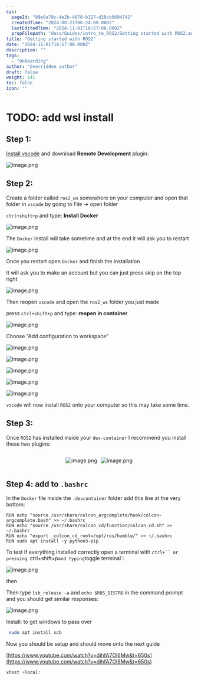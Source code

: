 ```yaml
---
sys:
  pageId: "89e0a78c-4e2b-4070-b327-d28cb0694742"
  createdTime: "2024-08-21T00:24:00.000Z"
  lastEditedTime: "2024-11-01T18:57:00.000Z"
  propFilepath: "docs/Guides/intro_to_ROS2/Getting started with ROS2.md"
title: "Getting started with ROS2"
date: "2024-11-01T18:57:00.000Z"
description: ""
tags:
  - "Onboarding"
author: "Overridden author"
draft: false
weight: 141
toc: false
icon: ""
---
```


# TODO: add wsl install

## Step 1:

[Install vscode](https://code.visualstudio.com/download) and download **Remote Development** plugin:

![image.png](https://prod-files-secure.s3.us-west-2.amazonaws.com/d518164a-d88e-44d1-a4ee-3adb3bd8bce0/efb52993-1881-4a40-b95e-6f020334f022/image.png?X-Amz-Algorithm=AWS4-HMAC-SHA256&X-Amz-Content-Sha256=UNSIGNED-PAYLOAD&X-Amz-Credential=ASIAZI2LB46665WOYCWO%2F20250223%2Fus-west-2%2Fs3%2Faws4_request&X-Amz-Date=20250223T160757Z&X-Amz-Expires=3600&X-Amz-Security-Token=IQoJb3JpZ2luX2VjENv%2F%2F%2F%2F%2F%2F%2F%2F%2F%2FwEaCXVzLXdlc3QtMiJGMEQCIAV2tuazlkesxgPmw%2FKa1y%2BjZYEMj0RbGibWpO9nkoOzAiBH0BQzFteiB9T4npl0DBiqabZK0P2%2FqKhLRuVZc0JR0Cr%2FAwgUEAAaDDYzNzQyMzE4MzgwNSIM3BmZ98fxzO5QYweOKtwD3OklyrMdUWOAv90%2Bi3xm8bvv%2FNJy%2FIwDXygvgkRNAJvBPghGMfoBnZyZ8v0hPww9gAz5sSxb7JhK5RmBZ2KRWHVWaa9OQst9YLR3LbEhi3M8oJN5%2BWFGj7bpRJmnU78v0JklSnoR%2BfuD2fXxnOH%2FXIsJYPIAnTfTFAab%2F6%2Fo0wGbWYaObq1qgflrgF%2B%2FnKGgNTxTiII4Eiut6DVbAvfkRiHh3yVS6ApoRGfnsTC06Xqt44c53qPtNdEGN8CzRp5nb5E0TgtnPpLnE0vxqbm9y%2BrkSfSb9QwCpvl7RbITti8Zdg8UaCzdT4UvvPvaEH6cL%2BV86Bu%2BNPyUbG21NHtj0Wr5I%2BCrwLUB%2B7VK01Jb%2BzwyO7d3xiYZrIjVsMT%2FUswlaFC604BiTi%2F28%2F6EkOTZpgrwUt4utJWoTaN3kPuc2zEpfzmuyg%2BDPzHywtKgLn%2BbkH37bKrIEyTK94Ft8GrWq2VFSQ35FZGxaB28QdsBvVq8Yqnr13%2FqTLQCsZZVC0tYGc63wO2zUvAm9p4Pro6yq3nLgWprlUnsRFXZCO0dhUKKH%2Bdm6av1QvKQwEDwRcakGhLW%2BrpoN6%2BnU2O4UZRyD8ERwnbsFXTdfKDVDu9csvoSuu9dlPH5dOtF8ccw8fjrvQY6pgFvzmQdgSjOkKhhBxg8c8Zhgu2JoAgb0b8RTijRHJ3RRw1%2BVdSzE%2BhciRVyJUhBRao7nCr%2FdXvPvDofa6pC1f6rowRziQy9G0MrrSUsVZl4R%2Bc52QZYuQ%2FYDz%2FdxCd0W2gjfTzJQVC3EXA19omHW7Ld%2Bg%2F9CnlhVTWo1PqnZvsiqgEBhyvvGQUKcMjUseKjunsAH%2BJgmbiPeFevbORlcWQ0vjG5WkNZ&X-Amz-Signature=673430f0038891ef92361e21eba0469408804e2a8e1bc492be315c77717913c0&X-Amz-SignedHeaders=host&x-id=GetObject)

## Step 2:

Create a folder called `ros2_ws` somewhere on your computer and open that folder in `vscode` by going to File → open folder 

`ctrl+shift+p` and type: **Install Docker**

![image.png](https://prod-files-secure.s3.us-west-2.amazonaws.com/d518164a-d88e-44d1-a4ee-3adb3bd8bce0/2269dc0e-1cd5-47ff-bceb-c04ad9b2eab0/image.png?X-Amz-Algorithm=AWS4-HMAC-SHA256&X-Amz-Content-Sha256=UNSIGNED-PAYLOAD&X-Amz-Credential=ASIAZI2LB46665WOYCWO%2F20250223%2Fus-west-2%2Fs3%2Faws4_request&X-Amz-Date=20250223T160756Z&X-Amz-Expires=3600&X-Amz-Security-Token=IQoJb3JpZ2luX2VjENv%2F%2F%2F%2F%2F%2F%2F%2F%2F%2FwEaCXVzLXdlc3QtMiJGMEQCIAV2tuazlkesxgPmw%2FKa1y%2BjZYEMj0RbGibWpO9nkoOzAiBH0BQzFteiB9T4npl0DBiqabZK0P2%2FqKhLRuVZc0JR0Cr%2FAwgUEAAaDDYzNzQyMzE4MzgwNSIM3BmZ98fxzO5QYweOKtwD3OklyrMdUWOAv90%2Bi3xm8bvv%2FNJy%2FIwDXygvgkRNAJvBPghGMfoBnZyZ8v0hPww9gAz5sSxb7JhK5RmBZ2KRWHVWaa9OQst9YLR3LbEhi3M8oJN5%2BWFGj7bpRJmnU78v0JklSnoR%2BfuD2fXxnOH%2FXIsJYPIAnTfTFAab%2F6%2Fo0wGbWYaObq1qgflrgF%2B%2FnKGgNTxTiII4Eiut6DVbAvfkRiHh3yVS6ApoRGfnsTC06Xqt44c53qPtNdEGN8CzRp5nb5E0TgtnPpLnE0vxqbm9y%2BrkSfSb9QwCpvl7RbITti8Zdg8UaCzdT4UvvPvaEH6cL%2BV86Bu%2BNPyUbG21NHtj0Wr5I%2BCrwLUB%2B7VK01Jb%2BzwyO7d3xiYZrIjVsMT%2FUswlaFC604BiTi%2F28%2F6EkOTZpgrwUt4utJWoTaN3kPuc2zEpfzmuyg%2BDPzHywtKgLn%2BbkH37bKrIEyTK94Ft8GrWq2VFSQ35FZGxaB28QdsBvVq8Yqnr13%2FqTLQCsZZVC0tYGc63wO2zUvAm9p4Pro6yq3nLgWprlUnsRFXZCO0dhUKKH%2Bdm6av1QvKQwEDwRcakGhLW%2BrpoN6%2BnU2O4UZRyD8ERwnbsFXTdfKDVDu9csvoSuu9dlPH5dOtF8ccw8fjrvQY6pgFvzmQdgSjOkKhhBxg8c8Zhgu2JoAgb0b8RTijRHJ3RRw1%2BVdSzE%2BhciRVyJUhBRao7nCr%2FdXvPvDofa6pC1f6rowRziQy9G0MrrSUsVZl4R%2Bc52QZYuQ%2FYDz%2FdxCd0W2gjfTzJQVC3EXA19omHW7Ld%2Bg%2F9CnlhVTWo1PqnZvsiqgEBhyvvGQUKcMjUseKjunsAH%2BJgmbiPeFevbORlcWQ0vjG5WkNZ&X-Amz-Signature=825e78ba75b8f3b803393d554f41cc4b5fb96a07833474a00dfa7c1603741095&X-Amz-SignedHeaders=host&x-id=GetObject)

The `Docker` install will take sometime and at the end it will ask you to restart

![image.png](https://prod-files-secure.s3.us-west-2.amazonaws.com/d518164a-d88e-44d1-a4ee-3adb3bd8bce0/ed233f78-be33-4b1f-b89c-9c346c0e961e/image.png?X-Amz-Algorithm=AWS4-HMAC-SHA256&X-Amz-Content-Sha256=UNSIGNED-PAYLOAD&X-Amz-Credential=ASIAZI2LB46665WOYCWO%2F20250223%2Fus-west-2%2Fs3%2Faws4_request&X-Amz-Date=20250223T160756Z&X-Amz-Expires=3600&X-Amz-Security-Token=IQoJb3JpZ2luX2VjENv%2F%2F%2F%2F%2F%2F%2F%2F%2F%2FwEaCXVzLXdlc3QtMiJGMEQCIAV2tuazlkesxgPmw%2FKa1y%2BjZYEMj0RbGibWpO9nkoOzAiBH0BQzFteiB9T4npl0DBiqabZK0P2%2FqKhLRuVZc0JR0Cr%2FAwgUEAAaDDYzNzQyMzE4MzgwNSIM3BmZ98fxzO5QYweOKtwD3OklyrMdUWOAv90%2Bi3xm8bvv%2FNJy%2FIwDXygvgkRNAJvBPghGMfoBnZyZ8v0hPww9gAz5sSxb7JhK5RmBZ2KRWHVWaa9OQst9YLR3LbEhi3M8oJN5%2BWFGj7bpRJmnU78v0JklSnoR%2BfuD2fXxnOH%2FXIsJYPIAnTfTFAab%2F6%2Fo0wGbWYaObq1qgflrgF%2B%2FnKGgNTxTiII4Eiut6DVbAvfkRiHh3yVS6ApoRGfnsTC06Xqt44c53qPtNdEGN8CzRp5nb5E0TgtnPpLnE0vxqbm9y%2BrkSfSb9QwCpvl7RbITti8Zdg8UaCzdT4UvvPvaEH6cL%2BV86Bu%2BNPyUbG21NHtj0Wr5I%2BCrwLUB%2B7VK01Jb%2BzwyO7d3xiYZrIjVsMT%2FUswlaFC604BiTi%2F28%2F6EkOTZpgrwUt4utJWoTaN3kPuc2zEpfzmuyg%2BDPzHywtKgLn%2BbkH37bKrIEyTK94Ft8GrWq2VFSQ35FZGxaB28QdsBvVq8Yqnr13%2FqTLQCsZZVC0tYGc63wO2zUvAm9p4Pro6yq3nLgWprlUnsRFXZCO0dhUKKH%2Bdm6av1QvKQwEDwRcakGhLW%2BrpoN6%2BnU2O4UZRyD8ERwnbsFXTdfKDVDu9csvoSuu9dlPH5dOtF8ccw8fjrvQY6pgFvzmQdgSjOkKhhBxg8c8Zhgu2JoAgb0b8RTijRHJ3RRw1%2BVdSzE%2BhciRVyJUhBRao7nCr%2FdXvPvDofa6pC1f6rowRziQy9G0MrrSUsVZl4R%2Bc52QZYuQ%2FYDz%2FdxCd0W2gjfTzJQVC3EXA19omHW7Ld%2Bg%2F9CnlhVTWo1PqnZvsiqgEBhyvvGQUKcMjUseKjunsAH%2BJgmbiPeFevbORlcWQ0vjG5WkNZ&X-Amz-Signature=06a1fac7a0c6450c1906fb968c73e080ae0e4502a64d13d6d546becb80e20754&X-Amz-SignedHeaders=host&x-id=GetObject)

Once you restart open `Docker` and finish the installation

It will ask you to make an account but you can just press skip on the top right

![image.png](https://prod-files-secure.s3.us-west-2.amazonaws.com/d518164a-d88e-44d1-a4ee-3adb3bd8bce0/21010ad9-1659-4fd9-9f59-9932a09b2a3d/image.png?X-Amz-Algorithm=AWS4-HMAC-SHA256&X-Amz-Content-Sha256=UNSIGNED-PAYLOAD&X-Amz-Credential=ASIAZI2LB46665WOYCWO%2F20250223%2Fus-west-2%2Fs3%2Faws4_request&X-Amz-Date=20250223T160756Z&X-Amz-Expires=3600&X-Amz-Security-Token=IQoJb3JpZ2luX2VjENv%2F%2F%2F%2F%2F%2F%2F%2F%2F%2FwEaCXVzLXdlc3QtMiJGMEQCIAV2tuazlkesxgPmw%2FKa1y%2BjZYEMj0RbGibWpO9nkoOzAiBH0BQzFteiB9T4npl0DBiqabZK0P2%2FqKhLRuVZc0JR0Cr%2FAwgUEAAaDDYzNzQyMzE4MzgwNSIM3BmZ98fxzO5QYweOKtwD3OklyrMdUWOAv90%2Bi3xm8bvv%2FNJy%2FIwDXygvgkRNAJvBPghGMfoBnZyZ8v0hPww9gAz5sSxb7JhK5RmBZ2KRWHVWaa9OQst9YLR3LbEhi3M8oJN5%2BWFGj7bpRJmnU78v0JklSnoR%2BfuD2fXxnOH%2FXIsJYPIAnTfTFAab%2F6%2Fo0wGbWYaObq1qgflrgF%2B%2FnKGgNTxTiII4Eiut6DVbAvfkRiHh3yVS6ApoRGfnsTC06Xqt44c53qPtNdEGN8CzRp5nb5E0TgtnPpLnE0vxqbm9y%2BrkSfSb9QwCpvl7RbITti8Zdg8UaCzdT4UvvPvaEH6cL%2BV86Bu%2BNPyUbG21NHtj0Wr5I%2BCrwLUB%2B7VK01Jb%2BzwyO7d3xiYZrIjVsMT%2FUswlaFC604BiTi%2F28%2F6EkOTZpgrwUt4utJWoTaN3kPuc2zEpfzmuyg%2BDPzHywtKgLn%2BbkH37bKrIEyTK94Ft8GrWq2VFSQ35FZGxaB28QdsBvVq8Yqnr13%2FqTLQCsZZVC0tYGc63wO2zUvAm9p4Pro6yq3nLgWprlUnsRFXZCO0dhUKKH%2Bdm6av1QvKQwEDwRcakGhLW%2BrpoN6%2BnU2O4UZRyD8ERwnbsFXTdfKDVDu9csvoSuu9dlPH5dOtF8ccw8fjrvQY6pgFvzmQdgSjOkKhhBxg8c8Zhgu2JoAgb0b8RTijRHJ3RRw1%2BVdSzE%2BhciRVyJUhBRao7nCr%2FdXvPvDofa6pC1f6rowRziQy9G0MrrSUsVZl4R%2Bc52QZYuQ%2FYDz%2FdxCd0W2gjfTzJQVC3EXA19omHW7Ld%2Bg%2F9CnlhVTWo1PqnZvsiqgEBhyvvGQUKcMjUseKjunsAH%2BJgmbiPeFevbORlcWQ0vjG5WkNZ&X-Amz-Signature=2f44eee590769f2ca884090df2d77a2a900e32bcfa70d1e02752281a8cac46b2&X-Amz-SignedHeaders=host&x-id=GetObject)

Then reopen `vscode` and open the `ros2_ws` folder you just made

press `ctrl+shift+p` and type: **reopen in container**

![image.png](https://prod-files-secure.s3.us-west-2.amazonaws.com/d518164a-d88e-44d1-a4ee-3adb3bd8bce0/4e93b8c2-41ad-488c-8095-c74205196118/image.png?X-Amz-Algorithm=AWS4-HMAC-SHA256&X-Amz-Content-Sha256=UNSIGNED-PAYLOAD&X-Amz-Credential=ASIAZI2LB46665WOYCWO%2F20250223%2Fus-west-2%2Fs3%2Faws4_request&X-Amz-Date=20250223T160756Z&X-Amz-Expires=3600&X-Amz-Security-Token=IQoJb3JpZ2luX2VjENv%2F%2F%2F%2F%2F%2F%2F%2F%2F%2FwEaCXVzLXdlc3QtMiJGMEQCIAV2tuazlkesxgPmw%2FKa1y%2BjZYEMj0RbGibWpO9nkoOzAiBH0BQzFteiB9T4npl0DBiqabZK0P2%2FqKhLRuVZc0JR0Cr%2FAwgUEAAaDDYzNzQyMzE4MzgwNSIM3BmZ98fxzO5QYweOKtwD3OklyrMdUWOAv90%2Bi3xm8bvv%2FNJy%2FIwDXygvgkRNAJvBPghGMfoBnZyZ8v0hPww9gAz5sSxb7JhK5RmBZ2KRWHVWaa9OQst9YLR3LbEhi3M8oJN5%2BWFGj7bpRJmnU78v0JklSnoR%2BfuD2fXxnOH%2FXIsJYPIAnTfTFAab%2F6%2Fo0wGbWYaObq1qgflrgF%2B%2FnKGgNTxTiII4Eiut6DVbAvfkRiHh3yVS6ApoRGfnsTC06Xqt44c53qPtNdEGN8CzRp5nb5E0TgtnPpLnE0vxqbm9y%2BrkSfSb9QwCpvl7RbITti8Zdg8UaCzdT4UvvPvaEH6cL%2BV86Bu%2BNPyUbG21NHtj0Wr5I%2BCrwLUB%2B7VK01Jb%2BzwyO7d3xiYZrIjVsMT%2FUswlaFC604BiTi%2F28%2F6EkOTZpgrwUt4utJWoTaN3kPuc2zEpfzmuyg%2BDPzHywtKgLn%2BbkH37bKrIEyTK94Ft8GrWq2VFSQ35FZGxaB28QdsBvVq8Yqnr13%2FqTLQCsZZVC0tYGc63wO2zUvAm9p4Pro6yq3nLgWprlUnsRFXZCO0dhUKKH%2Bdm6av1QvKQwEDwRcakGhLW%2BrpoN6%2BnU2O4UZRyD8ERwnbsFXTdfKDVDu9csvoSuu9dlPH5dOtF8ccw8fjrvQY6pgFvzmQdgSjOkKhhBxg8c8Zhgu2JoAgb0b8RTijRHJ3RRw1%2BVdSzE%2BhciRVyJUhBRao7nCr%2FdXvPvDofa6pC1f6rowRziQy9G0MrrSUsVZl4R%2Bc52QZYuQ%2FYDz%2FdxCd0W2gjfTzJQVC3EXA19omHW7Ld%2Bg%2F9CnlhVTWo1PqnZvsiqgEBhyvvGQUKcMjUseKjunsAH%2BJgmbiPeFevbORlcWQ0vjG5WkNZ&X-Amz-Signature=123f8fa9ac2671e99e36825fc5d46e4ed53bf7684c9bd48c6e4bacfff2f795ad&X-Amz-SignedHeaders=host&x-id=GetObject)

Choose “Add configuration to workspace”

![image.png](https://prod-files-secure.s3.us-west-2.amazonaws.com/d518164a-d88e-44d1-a4ee-3adb3bd8bce0/9560b282-5060-4989-ba37-97e7b2c22476/image.png?X-Amz-Algorithm=AWS4-HMAC-SHA256&X-Amz-Content-Sha256=UNSIGNED-PAYLOAD&X-Amz-Credential=ASIAZI2LB46665WOYCWO%2F20250223%2Fus-west-2%2Fs3%2Faws4_request&X-Amz-Date=20250223T160756Z&X-Amz-Expires=3600&X-Amz-Security-Token=IQoJb3JpZ2luX2VjENv%2F%2F%2F%2F%2F%2F%2F%2F%2F%2FwEaCXVzLXdlc3QtMiJGMEQCIAV2tuazlkesxgPmw%2FKa1y%2BjZYEMj0RbGibWpO9nkoOzAiBH0BQzFteiB9T4npl0DBiqabZK0P2%2FqKhLRuVZc0JR0Cr%2FAwgUEAAaDDYzNzQyMzE4MzgwNSIM3BmZ98fxzO5QYweOKtwD3OklyrMdUWOAv90%2Bi3xm8bvv%2FNJy%2FIwDXygvgkRNAJvBPghGMfoBnZyZ8v0hPww9gAz5sSxb7JhK5RmBZ2KRWHVWaa9OQst9YLR3LbEhi3M8oJN5%2BWFGj7bpRJmnU78v0JklSnoR%2BfuD2fXxnOH%2FXIsJYPIAnTfTFAab%2F6%2Fo0wGbWYaObq1qgflrgF%2B%2FnKGgNTxTiII4Eiut6DVbAvfkRiHh3yVS6ApoRGfnsTC06Xqt44c53qPtNdEGN8CzRp5nb5E0TgtnPpLnE0vxqbm9y%2BrkSfSb9QwCpvl7RbITti8Zdg8UaCzdT4UvvPvaEH6cL%2BV86Bu%2BNPyUbG21NHtj0Wr5I%2BCrwLUB%2B7VK01Jb%2BzwyO7d3xiYZrIjVsMT%2FUswlaFC604BiTi%2F28%2F6EkOTZpgrwUt4utJWoTaN3kPuc2zEpfzmuyg%2BDPzHywtKgLn%2BbkH37bKrIEyTK94Ft8GrWq2VFSQ35FZGxaB28QdsBvVq8Yqnr13%2FqTLQCsZZVC0tYGc63wO2zUvAm9p4Pro6yq3nLgWprlUnsRFXZCO0dhUKKH%2Bdm6av1QvKQwEDwRcakGhLW%2BrpoN6%2BnU2O4UZRyD8ERwnbsFXTdfKDVDu9csvoSuu9dlPH5dOtF8ccw8fjrvQY6pgFvzmQdgSjOkKhhBxg8c8Zhgu2JoAgb0b8RTijRHJ3RRw1%2BVdSzE%2BhciRVyJUhBRao7nCr%2FdXvPvDofa6pC1f6rowRziQy9G0MrrSUsVZl4R%2Bc52QZYuQ%2FYDz%2FdxCd0W2gjfTzJQVC3EXA19omHW7Ld%2Bg%2F9CnlhVTWo1PqnZvsiqgEBhyvvGQUKcMjUseKjunsAH%2BJgmbiPeFevbORlcWQ0vjG5WkNZ&X-Amz-Signature=19815fda4b925b3d0bb6375f410f03bd5feed20cccf98e5ff203383cc1fdb7b8&X-Amz-SignedHeaders=host&x-id=GetObject)

![image.png](https://prod-files-secure.s3.us-west-2.amazonaws.com/d518164a-d88e-44d1-a4ee-3adb3bd8bce0/2ee63f81-886b-48e8-a553-dc6e5eac99e4/image.png?X-Amz-Algorithm=AWS4-HMAC-SHA256&X-Amz-Content-Sha256=UNSIGNED-PAYLOAD&X-Amz-Credential=ASIAZI2LB46665WOYCWO%2F20250223%2Fus-west-2%2Fs3%2Faws4_request&X-Amz-Date=20250223T160757Z&X-Amz-Expires=3600&X-Amz-Security-Token=IQoJb3JpZ2luX2VjENv%2F%2F%2F%2F%2F%2F%2F%2F%2F%2FwEaCXVzLXdlc3QtMiJGMEQCIAV2tuazlkesxgPmw%2FKa1y%2BjZYEMj0RbGibWpO9nkoOzAiBH0BQzFteiB9T4npl0DBiqabZK0P2%2FqKhLRuVZc0JR0Cr%2FAwgUEAAaDDYzNzQyMzE4MzgwNSIM3BmZ98fxzO5QYweOKtwD3OklyrMdUWOAv90%2Bi3xm8bvv%2FNJy%2FIwDXygvgkRNAJvBPghGMfoBnZyZ8v0hPww9gAz5sSxb7JhK5RmBZ2KRWHVWaa9OQst9YLR3LbEhi3M8oJN5%2BWFGj7bpRJmnU78v0JklSnoR%2BfuD2fXxnOH%2FXIsJYPIAnTfTFAab%2F6%2Fo0wGbWYaObq1qgflrgF%2B%2FnKGgNTxTiII4Eiut6DVbAvfkRiHh3yVS6ApoRGfnsTC06Xqt44c53qPtNdEGN8CzRp5nb5E0TgtnPpLnE0vxqbm9y%2BrkSfSb9QwCpvl7RbITti8Zdg8UaCzdT4UvvPvaEH6cL%2BV86Bu%2BNPyUbG21NHtj0Wr5I%2BCrwLUB%2B7VK01Jb%2BzwyO7d3xiYZrIjVsMT%2FUswlaFC604BiTi%2F28%2F6EkOTZpgrwUt4utJWoTaN3kPuc2zEpfzmuyg%2BDPzHywtKgLn%2BbkH37bKrIEyTK94Ft8GrWq2VFSQ35FZGxaB28QdsBvVq8Yqnr13%2FqTLQCsZZVC0tYGc63wO2zUvAm9p4Pro6yq3nLgWprlUnsRFXZCO0dhUKKH%2Bdm6av1QvKQwEDwRcakGhLW%2BrpoN6%2BnU2O4UZRyD8ERwnbsFXTdfKDVDu9csvoSuu9dlPH5dOtF8ccw8fjrvQY6pgFvzmQdgSjOkKhhBxg8c8Zhgu2JoAgb0b8RTijRHJ3RRw1%2BVdSzE%2BhciRVyJUhBRao7nCr%2FdXvPvDofa6pC1f6rowRziQy9G0MrrSUsVZl4R%2Bc52QZYuQ%2FYDz%2FdxCd0W2gjfTzJQVC3EXA19omHW7Ld%2Bg%2F9CnlhVTWo1PqnZvsiqgEBhyvvGQUKcMjUseKjunsAH%2BJgmbiPeFevbORlcWQ0vjG5WkNZ&X-Amz-Signature=d5c7f7ee04196097dd31bdb9e5b0a79aa0a84e87e3d9266ab2363223a827476d&X-Amz-SignedHeaders=host&x-id=GetObject)

![image.png](https://prod-files-secure.s3.us-west-2.amazonaws.com/d518164a-d88e-44d1-a4ee-3adb3bd8bce0/ae1580b2-b048-407e-aed9-b584224a7a04/image.png?X-Amz-Algorithm=AWS4-HMAC-SHA256&X-Amz-Content-Sha256=UNSIGNED-PAYLOAD&X-Amz-Credential=ASIAZI2LB46665WOYCWO%2F20250223%2Fus-west-2%2Fs3%2Faws4_request&X-Amz-Date=20250223T160756Z&X-Amz-Expires=3600&X-Amz-Security-Token=IQoJb3JpZ2luX2VjENv%2F%2F%2F%2F%2F%2F%2F%2F%2F%2FwEaCXVzLXdlc3QtMiJGMEQCIAV2tuazlkesxgPmw%2FKa1y%2BjZYEMj0RbGibWpO9nkoOzAiBH0BQzFteiB9T4npl0DBiqabZK0P2%2FqKhLRuVZc0JR0Cr%2FAwgUEAAaDDYzNzQyMzE4MzgwNSIM3BmZ98fxzO5QYweOKtwD3OklyrMdUWOAv90%2Bi3xm8bvv%2FNJy%2FIwDXygvgkRNAJvBPghGMfoBnZyZ8v0hPww9gAz5sSxb7JhK5RmBZ2KRWHVWaa9OQst9YLR3LbEhi3M8oJN5%2BWFGj7bpRJmnU78v0JklSnoR%2BfuD2fXxnOH%2FXIsJYPIAnTfTFAab%2F6%2Fo0wGbWYaObq1qgflrgF%2B%2FnKGgNTxTiII4Eiut6DVbAvfkRiHh3yVS6ApoRGfnsTC06Xqt44c53qPtNdEGN8CzRp5nb5E0TgtnPpLnE0vxqbm9y%2BrkSfSb9QwCpvl7RbITti8Zdg8UaCzdT4UvvPvaEH6cL%2BV86Bu%2BNPyUbG21NHtj0Wr5I%2BCrwLUB%2B7VK01Jb%2BzwyO7d3xiYZrIjVsMT%2FUswlaFC604BiTi%2F28%2F6EkOTZpgrwUt4utJWoTaN3kPuc2zEpfzmuyg%2BDPzHywtKgLn%2BbkH37bKrIEyTK94Ft8GrWq2VFSQ35FZGxaB28QdsBvVq8Yqnr13%2FqTLQCsZZVC0tYGc63wO2zUvAm9p4Pro6yq3nLgWprlUnsRFXZCO0dhUKKH%2Bdm6av1QvKQwEDwRcakGhLW%2BrpoN6%2BnU2O4UZRyD8ERwnbsFXTdfKDVDu9csvoSuu9dlPH5dOtF8ccw8fjrvQY6pgFvzmQdgSjOkKhhBxg8c8Zhgu2JoAgb0b8RTijRHJ3RRw1%2BVdSzE%2BhciRVyJUhBRao7nCr%2FdXvPvDofa6pC1f6rowRziQy9G0MrrSUsVZl4R%2Bc52QZYuQ%2FYDz%2FdxCd0W2gjfTzJQVC3EXA19omHW7Ld%2Bg%2F9CnlhVTWo1PqnZvsiqgEBhyvvGQUKcMjUseKjunsAH%2BJgmbiPeFevbORlcWQ0vjG5WkNZ&X-Amz-Signature=3e6aee18f01c738dd02f8b363b9e52e036e6454a55099768e9121b4a73a08b18&X-Amz-SignedHeaders=host&x-id=GetObject)

![image.png](https://prod-files-secure.s3.us-west-2.amazonaws.com/d518164a-d88e-44d1-a4ee-3adb3bd8bce0/53255b28-f75e-430f-b9e3-c0ac8577e42b/image.png?X-Amz-Algorithm=AWS4-HMAC-SHA256&X-Amz-Content-Sha256=UNSIGNED-PAYLOAD&X-Amz-Credential=ASIAZI2LB46665WOYCWO%2F20250223%2Fus-west-2%2Fs3%2Faws4_request&X-Amz-Date=20250223T160756Z&X-Amz-Expires=3600&X-Amz-Security-Token=IQoJb3JpZ2luX2VjENv%2F%2F%2F%2F%2F%2F%2F%2F%2F%2FwEaCXVzLXdlc3QtMiJGMEQCIAV2tuazlkesxgPmw%2FKa1y%2BjZYEMj0RbGibWpO9nkoOzAiBH0BQzFteiB9T4npl0DBiqabZK0P2%2FqKhLRuVZc0JR0Cr%2FAwgUEAAaDDYzNzQyMzE4MzgwNSIM3BmZ98fxzO5QYweOKtwD3OklyrMdUWOAv90%2Bi3xm8bvv%2FNJy%2FIwDXygvgkRNAJvBPghGMfoBnZyZ8v0hPww9gAz5sSxb7JhK5RmBZ2KRWHVWaa9OQst9YLR3LbEhi3M8oJN5%2BWFGj7bpRJmnU78v0JklSnoR%2BfuD2fXxnOH%2FXIsJYPIAnTfTFAab%2F6%2Fo0wGbWYaObq1qgflrgF%2B%2FnKGgNTxTiII4Eiut6DVbAvfkRiHh3yVS6ApoRGfnsTC06Xqt44c53qPtNdEGN8CzRp5nb5E0TgtnPpLnE0vxqbm9y%2BrkSfSb9QwCpvl7RbITti8Zdg8UaCzdT4UvvPvaEH6cL%2BV86Bu%2BNPyUbG21NHtj0Wr5I%2BCrwLUB%2B7VK01Jb%2BzwyO7d3xiYZrIjVsMT%2FUswlaFC604BiTi%2F28%2F6EkOTZpgrwUt4utJWoTaN3kPuc2zEpfzmuyg%2BDPzHywtKgLn%2BbkH37bKrIEyTK94Ft8GrWq2VFSQ35FZGxaB28QdsBvVq8Yqnr13%2FqTLQCsZZVC0tYGc63wO2zUvAm9p4Pro6yq3nLgWprlUnsRFXZCO0dhUKKH%2Bdm6av1QvKQwEDwRcakGhLW%2BrpoN6%2BnU2O4UZRyD8ERwnbsFXTdfKDVDu9csvoSuu9dlPH5dOtF8ccw8fjrvQY6pgFvzmQdgSjOkKhhBxg8c8Zhgu2JoAgb0b8RTijRHJ3RRw1%2BVdSzE%2BhciRVyJUhBRao7nCr%2FdXvPvDofa6pC1f6rowRziQy9G0MrrSUsVZl4R%2Bc52QZYuQ%2FYDz%2FdxCd0W2gjfTzJQVC3EXA19omHW7Ld%2Bg%2F9CnlhVTWo1PqnZvsiqgEBhyvvGQUKcMjUseKjunsAH%2BJgmbiPeFevbORlcWQ0vjG5WkNZ&X-Amz-Signature=fe5eb6f9d4f2fa45c8e9f7375581e46e818115e59cd2055ff1f839b3c880f36c&X-Amz-SignedHeaders=host&x-id=GetObject)

![image.png](https://prod-files-secure.s3.us-west-2.amazonaws.com/d518164a-d88e-44d1-a4ee-3adb3bd8bce0/7c562767-5af9-4ffb-97d1-327bcdf4ee00/image.png?X-Amz-Algorithm=AWS4-HMAC-SHA256&X-Amz-Content-Sha256=UNSIGNED-PAYLOAD&X-Amz-Credential=ASIAZI2LB46665WOYCWO%2F20250223%2Fus-west-2%2Fs3%2Faws4_request&X-Amz-Date=20250223T160756Z&X-Amz-Expires=3600&X-Amz-Security-Token=IQoJb3JpZ2luX2VjENv%2F%2F%2F%2F%2F%2F%2F%2F%2F%2FwEaCXVzLXdlc3QtMiJGMEQCIAV2tuazlkesxgPmw%2FKa1y%2BjZYEMj0RbGibWpO9nkoOzAiBH0BQzFteiB9T4npl0DBiqabZK0P2%2FqKhLRuVZc0JR0Cr%2FAwgUEAAaDDYzNzQyMzE4MzgwNSIM3BmZ98fxzO5QYweOKtwD3OklyrMdUWOAv90%2Bi3xm8bvv%2FNJy%2FIwDXygvgkRNAJvBPghGMfoBnZyZ8v0hPww9gAz5sSxb7JhK5RmBZ2KRWHVWaa9OQst9YLR3LbEhi3M8oJN5%2BWFGj7bpRJmnU78v0JklSnoR%2BfuD2fXxnOH%2FXIsJYPIAnTfTFAab%2F6%2Fo0wGbWYaObq1qgflrgF%2B%2FnKGgNTxTiII4Eiut6DVbAvfkRiHh3yVS6ApoRGfnsTC06Xqt44c53qPtNdEGN8CzRp5nb5E0TgtnPpLnE0vxqbm9y%2BrkSfSb9QwCpvl7RbITti8Zdg8UaCzdT4UvvPvaEH6cL%2BV86Bu%2BNPyUbG21NHtj0Wr5I%2BCrwLUB%2B7VK01Jb%2BzwyO7d3xiYZrIjVsMT%2FUswlaFC604BiTi%2F28%2F6EkOTZpgrwUt4utJWoTaN3kPuc2zEpfzmuyg%2BDPzHywtKgLn%2BbkH37bKrIEyTK94Ft8GrWq2VFSQ35FZGxaB28QdsBvVq8Yqnr13%2FqTLQCsZZVC0tYGc63wO2zUvAm9p4Pro6yq3nLgWprlUnsRFXZCO0dhUKKH%2Bdm6av1QvKQwEDwRcakGhLW%2BrpoN6%2BnU2O4UZRyD8ERwnbsFXTdfKDVDu9csvoSuu9dlPH5dOtF8ccw8fjrvQY6pgFvzmQdgSjOkKhhBxg8c8Zhgu2JoAgb0b8RTijRHJ3RRw1%2BVdSzE%2BhciRVyJUhBRao7nCr%2FdXvPvDofa6pC1f6rowRziQy9G0MrrSUsVZl4R%2Bc52QZYuQ%2FYDz%2FdxCd0W2gjfTzJQVC3EXA19omHW7Ld%2Bg%2F9CnlhVTWo1PqnZvsiqgEBhyvvGQUKcMjUseKjunsAH%2BJgmbiPeFevbORlcWQ0vjG5WkNZ&X-Amz-Signature=8372ebd37914a2e77995e7aa292178d18e6e734e691c70f9c7e6d40e2ee656ab&X-Amz-SignedHeaders=host&x-id=GetObject)

`vscode` will now install `ROS2` onto your computer so this may take some time.

## Step 3:

Once `ROS2` has installed inside your `dev-container` I recommend you install these two plugins:

<div style="display: flex;flex-direction: row; column-gap:10px; max-width: 630px;justify-content: center;">
<div>

![image.png](https://prod-files-secure.s3.us-west-2.amazonaws.com/d518164a-d88e-44d1-a4ee-3adb3bd8bce0/3fc3d550-5a54-4ba1-ba6b-faa01cdb7369/image.png?X-Amz-Algorithm=AWS4-HMAC-SHA256&X-Amz-Content-Sha256=UNSIGNED-PAYLOAD&X-Amz-Credential=ASIAZI2LB46652VLQQL7%2F20250223%2Fus-west-2%2Fs3%2Faws4_request&X-Amz-Date=20250223T160800Z&X-Amz-Expires=3600&X-Amz-Security-Token=IQoJb3JpZ2luX2VjEN3%2F%2F%2F%2F%2F%2F%2F%2F%2F%2FwEaCXVzLXdlc3QtMiJHMEUCIE%2BMipky0oCd3sJxP0QptH3VpBzpwWTTRksrYraWJa3mAiEAsHCUejercRTp7Vc7p0JQ%2BmXTpDxqf1%2FeJ1u6zP4bfKoq%2FwMIFhAAGgw2Mzc0MjMxODM4MDUiDM394RdfE2lK7iIrvyrcA8H2iQhryxikKy0ibHt7iuFVOVD5BYyoEISNXztodtc2GpVZ4utWhCIFs3WidALBDXnYwgehYGBcC9YILSy29C97fXhiy2U0rq0cxXNWsOmEA0g7mejt9H7vTp8tnG1qjXSF8UckSJuR2lD4cuw%2FjngGLn4HPeWzYZXxPR4LQ1LgpUOew%2BtgYbh7OaQEen7JxdWxBG21PudUOCR1STtauN8TYDhsXYSf3FpIFWkMMPHv%2BGEO5vmMKxjXV5caO7zryY8fMTkf%2BsF0Lkq%2FYkb8QKDEaIQhgyLPvPsshBac5SiBHfBlVRXHZ4iB6MzY4%2Bu2kibaWqKWWMEbzbQS5euYum1Bc7vR5vnpuIEFFBuj6t0WEnL24nbj8FlxFinKbgB6cC567JVEFRwtk4gNBfaXJ9r99dRauvpgVhsM4kRo6RWNSBmxzW5JyopIyDvRYFvdAMR6vWqr7h2Y7fmhIrgYQiDpbhu8diWFwyfNyQ68%2B4ckhy5oxFAIVx70iB8U%2FHqZcmiu3Ms9ok8%2FL4mxRE3jFE76%2FTEneRUUMi%2BSk3ewm8JMBe2Tr66Df3OVaZfj16uSMFWUmXZi6l%2BXXP86OgWrUgusJgck2Z7%2Bl%2BXEq1OuN1p%2FmCLhZUgNj7UMo7v6MPC%2F7L0GOqUBwoexrwPB2pX%2BNfBF776QuyDJ53Ig1TBVEWUxhCSavQjFL1rwpokreoDBkhIqFoKZsVn5nN%2B%2Bh7vWNzH6E4oF8%2B4vmyGdukhPgJIZSNINKAGb9AJ7gLSXZTeZ0g7rZTBzj5Q8wyQaHSVeCsnBPYLs3YJL8O9hztoDqBkqcxzulNtMkhg2u0ZD8911qtfkzjsnw%2FxKeTxRuMIF9bVHk9SpZ6WXK2qW&X-Amz-Signature=8b423bd295d335d8d5b9a64752c33260c07efec1501abe389207f4441a905e6c&X-Amz-SignedHeaders=host&x-id=GetObject)

</div>
<div>

![image.png](https://prod-files-secure.s3.us-west-2.amazonaws.com/d518164a-d88e-44d1-a4ee-3adb3bd8bce0/d994cc66-13c2-4093-a5a3-f84cf4601a82/image.png?X-Amz-Algorithm=AWS4-HMAC-SHA256&X-Amz-Content-Sha256=UNSIGNED-PAYLOAD&X-Amz-Credential=ASIAZI2LB4662XR7ZZK4%2F20250223%2Fus-west-2%2Fs3%2Faws4_request&X-Amz-Date=20250223T160800Z&X-Amz-Expires=3600&X-Amz-Security-Token=IQoJb3JpZ2luX2VjENv%2F%2F%2F%2F%2F%2F%2F%2F%2F%2FwEaCXVzLXdlc3QtMiJGMEQCIGb2psPc%2F6vCToMPHaDHvLyz32C47%2BDEYLJWPmKCAyWgAiAHDPA2wlhkda13QsBKe%2FM7z5z5DnHTcCylQMPl6aloryr%2FAwgUEAAaDDYzNzQyMzE4MzgwNSIM3aoBOGDa5ljcbsbLKtwDP8e5uuQcz7khSSKToWavPPW5EXTt56FNR2Mw%2BtvWPOi3%2BiN3AMlU%2BzU1z8McrjnyNWFqqherOp3il9rHvzcgqdRvnorx3u%2FFbnvIYB%2FPiB1euMi6CoJ6nxQJ4rsC4YZIvZWIxHQqrS%2FfzkU%2FwUKlS4xD59QjD4OmIbQ2wMaR%2FL5E%2FGAWGzeIixd3PMoRCJzuFfLOwxB8uDLI%2FboBCH2DDCQNP3h%2F65LIrGUE%2BUdFDWZJcfC6bLny89Z6JL3tkUyrVkG6RG3WE89jcaCALt1%2F0le3rvtLFxljgD8tft%2B5%2BOTfwE%2FNSWUPmLp22Lt%2Flqkduq15RE7iOvkr1vO9tfN%2BQ6EwWB2FCgFSubUEKG9JRpqNpR5k%2Bwj8UwY0EDUmdA7gmVxq0JFWM4%2Bw%2FwSYxmZJIQRZ%2FAmydG8JrscXyDZWuRbDxcgzkHCgUUsd8za2uPA1cpMDMI3zjzjiHz5RY6SN9%2B2C7GFjF6GSav2OMOewyME%2BJ7bpie8sLkRYX9C4yGAwEtCcxhETLW2djAfSdK71EeR5kav5kWOICPqd%2BWGvK8UII19g8%2FcQRkHHRcJrZ73sAhz5eWfTTJiw%2FS8fJU80JeGRMXW537CoaEM0uxPxiE6u63pNsk3WgrBY6m4w7e%2FrvQY6pgGVfUGmmlbzhXiJ9EB923kYhnV9QhHKtIL80CxiU3YDGCoMGzhGk5vEQln8%2FproeoG2WLoCzmEo9SVHGTNfwPH02kjRT0o4QVJTCMGKAb7G2TvWQ3E8Xr%2B8j1wibwXZEzLLjkU76qZwRjxMbH2XiCObMveOWHJemJrBTJHZIU8qB38D0Bm2vSTFJP4dsgUEZKXyO8X7ahBBonTy5y6udsY%2FwRDDCVFx&X-Amz-Signature=ef7182fce48a95d4e8bf2ddb0e3f7a66c56538098cb1c09933e4dcbebf8834e4&X-Amz-SignedHeaders=host&x-id=GetObject)

</div>
</div>

## Step 4: add to `.bashrc`

In the `Docker` file inside the `.devcontainer` folder add this line at the very bottom: 

```docker
RUN echo "source /usr/share/colcon_argcomplete/hook/colcon-argcomplete.bash" >> ~/.bashrc
RUN echo "source /usr/share/colcon_cd/function/colcon_cd.sh" >> ~/.bashrc
RUN echo "export _colcon_cd_root=/opt/ros/humble/" >> ~/.bashrc
RUN sudo apt install -y python3-pip 
```

To test if everything installed correctly open a terminal with `ctrl+`` or pressing `ctrl+shift+p` and typing `toggle terminal`:

![image.png](https://prod-files-secure.s3.us-west-2.amazonaws.com/d518164a-d88e-44d1-a4ee-3adb3bd8bce0/6a4943d8-b04e-4c02-9a58-775f3384d1a5/image.png?X-Amz-Algorithm=AWS4-HMAC-SHA256&X-Amz-Content-Sha256=UNSIGNED-PAYLOAD&X-Amz-Credential=ASIAZI2LB46665WOYCWO%2F20250223%2Fus-west-2%2Fs3%2Faws4_request&X-Amz-Date=20250223T160756Z&X-Amz-Expires=3600&X-Amz-Security-Token=IQoJb3JpZ2luX2VjENv%2F%2F%2F%2F%2F%2F%2F%2F%2F%2FwEaCXVzLXdlc3QtMiJGMEQCIAV2tuazlkesxgPmw%2FKa1y%2BjZYEMj0RbGibWpO9nkoOzAiBH0BQzFteiB9T4npl0DBiqabZK0P2%2FqKhLRuVZc0JR0Cr%2FAwgUEAAaDDYzNzQyMzE4MzgwNSIM3BmZ98fxzO5QYweOKtwD3OklyrMdUWOAv90%2Bi3xm8bvv%2FNJy%2FIwDXygvgkRNAJvBPghGMfoBnZyZ8v0hPww9gAz5sSxb7JhK5RmBZ2KRWHVWaa9OQst9YLR3LbEhi3M8oJN5%2BWFGj7bpRJmnU78v0JklSnoR%2BfuD2fXxnOH%2FXIsJYPIAnTfTFAab%2F6%2Fo0wGbWYaObq1qgflrgF%2B%2FnKGgNTxTiII4Eiut6DVbAvfkRiHh3yVS6ApoRGfnsTC06Xqt44c53qPtNdEGN8CzRp5nb5E0TgtnPpLnE0vxqbm9y%2BrkSfSb9QwCpvl7RbITti8Zdg8UaCzdT4UvvPvaEH6cL%2BV86Bu%2BNPyUbG21NHtj0Wr5I%2BCrwLUB%2B7VK01Jb%2BzwyO7d3xiYZrIjVsMT%2FUswlaFC604BiTi%2F28%2F6EkOTZpgrwUt4utJWoTaN3kPuc2zEpfzmuyg%2BDPzHywtKgLn%2BbkH37bKrIEyTK94Ft8GrWq2VFSQ35FZGxaB28QdsBvVq8Yqnr13%2FqTLQCsZZVC0tYGc63wO2zUvAm9p4Pro6yq3nLgWprlUnsRFXZCO0dhUKKH%2Bdm6av1QvKQwEDwRcakGhLW%2BrpoN6%2BnU2O4UZRyD8ERwnbsFXTdfKDVDu9csvoSuu9dlPH5dOtF8ccw8fjrvQY6pgFvzmQdgSjOkKhhBxg8c8Zhgu2JoAgb0b8RTijRHJ3RRw1%2BVdSzE%2BhciRVyJUhBRao7nCr%2FdXvPvDofa6pC1f6rowRziQy9G0MrrSUsVZl4R%2Bc52QZYuQ%2FYDz%2FdxCd0W2gjfTzJQVC3EXA19omHW7Ld%2Bg%2F9CnlhVTWo1PqnZvsiqgEBhyvvGQUKcMjUseKjunsAH%2BJgmbiPeFevbORlcWQ0vjG5WkNZ&X-Amz-Signature=6508f4faa62e19f3298ae139c1ccd54209bbb8ba74d6babdc3ff41e410514fd5&X-Amz-SignedHeaders=host&x-id=GetObject)

then 

Then type `lsb_release -a` and `echo $ROS_DISTRO` in the command prompt and you should get similar responses:

![image.png](https://prod-files-secure.s3.us-west-2.amazonaws.com/d518164a-d88e-44d1-a4ee-3adb3bd8bce0/3e635dec-a805-4e85-8b9e-d000e5b71a4e/image.png?X-Amz-Algorithm=AWS4-HMAC-SHA256&X-Amz-Content-Sha256=UNSIGNED-PAYLOAD&X-Amz-Credential=ASIAZI2LB46665WOYCWO%2F20250223%2Fus-west-2%2Fs3%2Faws4_request&X-Amz-Date=20250223T160756Z&X-Amz-Expires=3600&X-Amz-Security-Token=IQoJb3JpZ2luX2VjENv%2F%2F%2F%2F%2F%2F%2F%2F%2F%2FwEaCXVzLXdlc3QtMiJGMEQCIAV2tuazlkesxgPmw%2FKa1y%2BjZYEMj0RbGibWpO9nkoOzAiBH0BQzFteiB9T4npl0DBiqabZK0P2%2FqKhLRuVZc0JR0Cr%2FAwgUEAAaDDYzNzQyMzE4MzgwNSIM3BmZ98fxzO5QYweOKtwD3OklyrMdUWOAv90%2Bi3xm8bvv%2FNJy%2FIwDXygvgkRNAJvBPghGMfoBnZyZ8v0hPww9gAz5sSxb7JhK5RmBZ2KRWHVWaa9OQst9YLR3LbEhi3M8oJN5%2BWFGj7bpRJmnU78v0JklSnoR%2BfuD2fXxnOH%2FXIsJYPIAnTfTFAab%2F6%2Fo0wGbWYaObq1qgflrgF%2B%2FnKGgNTxTiII4Eiut6DVbAvfkRiHh3yVS6ApoRGfnsTC06Xqt44c53qPtNdEGN8CzRp5nb5E0TgtnPpLnE0vxqbm9y%2BrkSfSb9QwCpvl7RbITti8Zdg8UaCzdT4UvvPvaEH6cL%2BV86Bu%2BNPyUbG21NHtj0Wr5I%2BCrwLUB%2B7VK01Jb%2BzwyO7d3xiYZrIjVsMT%2FUswlaFC604BiTi%2F28%2F6EkOTZpgrwUt4utJWoTaN3kPuc2zEpfzmuyg%2BDPzHywtKgLn%2BbkH37bKrIEyTK94Ft8GrWq2VFSQ35FZGxaB28QdsBvVq8Yqnr13%2FqTLQCsZZVC0tYGc63wO2zUvAm9p4Pro6yq3nLgWprlUnsRFXZCO0dhUKKH%2Bdm6av1QvKQwEDwRcakGhLW%2BrpoN6%2BnU2O4UZRyD8ERwnbsFXTdfKDVDu9csvoSuu9dlPH5dOtF8ccw8fjrvQY6pgFvzmQdgSjOkKhhBxg8c8Zhgu2JoAgb0b8RTijRHJ3RRw1%2BVdSzE%2BhciRVyJUhBRao7nCr%2FdXvPvDofa6pC1f6rowRziQy9G0MrrSUsVZl4R%2Bc52QZYuQ%2FYDz%2FdxCd0W2gjfTzJQVC3EXA19omHW7Ld%2Bg%2F9CnlhVTWo1PqnZvsiqgEBhyvvGQUKcMjUseKjunsAH%2BJgmbiPeFevbORlcWQ0vjG5WkNZ&X-Amz-Signature=9227b98cf00948af68a3e75f4749539c31212c7b9949684278e7752466eed1f7&X-Amz-SignedHeaders=host&x-id=GetObject)

Install:  to get windows to pass over

```bash
 sudo apt install xcb
```

Now you should be setup and should move onto the next guide 

[https://www.youtube.com/watch?v=dihfA7Ol6Mw&t=650s](https://www.youtube.com/watch?v=dihfA7Ol6Mw&t=650s)

```python
xhost +local:
```
